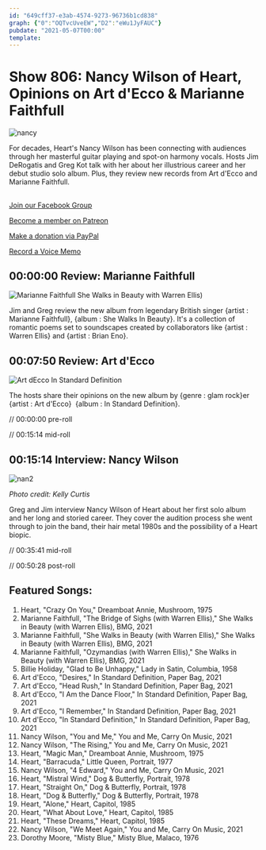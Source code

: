 ```yaml
---
id: "649cff37-e3ab-4574-9273-96736b1cd838"
graph: {"0":"OQTvcUveEW","D2":"eWu1JyFAUC"}
pubdate: "2021-05-07T00:00"
template: 
---
```






# Show 806: Nancy Wilson of Heart, Opinions on Art d'Ecco & Marianne Faithfull

![nancy](https://static.soundopinions.org/images/2021/nancyw_yandm-coverart-copy.jpeg)

For decades, Heart's Nancy Wilson has been connecting with audiences through her masterful guitar playing and spot-on harmony vocals. Hosts Jim DeRogatis and Greg Kot talk with her about her illustrious career and her debut studio solo album. Plus, they review new records from Art d'Ecco and Marianne Faithfull. 



## 

[Join our Facebook Group](https://bit.ly/3sivr9T)

[Become a member on Patreon](https://bit.ly/3slWZvc)

[Make a donation via PayPal](https://bit.ly/3dmt9lU)

[Record a Voice Memo](https://bit.ly/2RyD5Ah) 



## 00:00:00 Review: Marianne Faithfull

![Marianne Faithfull She Walks in Beauty with Warren Ellis)](https://static.soundopinions.org/assets/806/012.jpg)

Jim and Greg review the new album from legendary British singer {artist : Marianne Faithfull}, {album : She Walks In Beauty}. It's a collection of romantic poems set to soundscapes created by collaborators like {artist : Warren Ellis} and {artist : Brian Eno}.



## 00:07:50 Review: Art d'Ecco

![Art dEcco In Standard Definition](https://static.soundopinions.org/assets/806/D21.jpg)

The hosts share their opinions on the new album by {genre : glam rock}er {artist : Art d'Ecco}  {album : In Standard Definition}.

// 00:00:00 pre-roll

// 00:15:14 mid-roll



## 00:15:14 Interview: Nancy Wilson

![nan2](https://static.soundopinions.org/images/2021/nan.jpeg)

*Photo credit: Kelly Curtis*

Greg and Jim interview Nancy Wilson of Heart about her first solo album and her long and storied career. They cover the audition process she went through to join the band, their hair metal 1980s and the possibility of a Heart biopic.

// 00:35:41 mid-roll

// 00:50:28 post-roll



## Featured Songs:

1. Heart, "Crazy On You," Dreamboat Annie, Mushroom, 1975
2. Marianne Faithfull, "The Bridge of Sighs (with Warren Ellis)," She Walks in Beauty (with Warren Ellis), BMG, 2021
3. Marianne Faithfull, "She Walks in Beauty (with Warren Ellis)," She Walks in Beauty (with Warren Ellis), BMG, 2021
4. Marianne Faithfull, "Ozymandias (with Warren Ellis)," She Walks in Beauty (with Warren Ellis), BMG, 2021
5. Billie Holiday, "Glad to Be Unhappy," Lady in Satin, Columbia, 1958
6. Art d'Ecco, "Desires," In Standard Definition, Paper Bag, 2021
7. Art d'Ecco, "Head Rush," In Standard Definition, Paper Bag, 2021
8. Art d'Ecco, "I Am the Dance Floor," In Standard Definition, Paper Bag, 2021
9. Art d'Ecco, "I Remember," In Standard Definition, Paper Bag, 2021
10. Art d'Ecco, "In Standard Definition," In Standard Definition, Paper Bag, 2021
11. Nancy Wilson, "You and Me," You and Me, Carry On Music, 2021
12. Nancy Wilson, "The Rising," You and Me, Carry On Music, 2021
13. Heart, "Magic Man," Dreamboat Annie, Mushroom, 1975
14. Heart, "Barracuda," Little Queen, Portrait, 1977
15. Nancy Wilson, "4 Edward," You and Me, Carry On Music, 2021
16. Heart, "Mistral Wind," Dog & Butterfly, Portrait, 1978
17. Heart, "Straight On," Dog & Butterfly, Portrait, 1978
18. Heart, "Dog & Butterfly," Dog & Butterfly, Portrait, 1978
19. Heart, "Alone," Heart, Capitol, 1985
20. Heart, "What About Love," Heart, Capitol, 1985
21. Heart, "These Dreams," Heart, Capitol, 1985
22. Nancy Wilson, "We Meet Again," You and Me, Carry On Music, 2021
23. Dorothy Moore, "Misty Blue," Misty Blue, Malaco, 1976